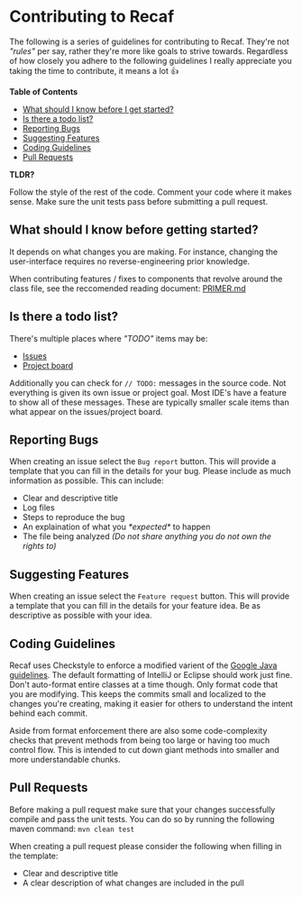 # Contributing to Recaf

The following is a series of guidelines for contributing to Recaf. They're not _"rules"_ per say, rather they're more like goals to strive towards. Regardless of how closely you adhere to the following guidelines I really appreciate you taking the time to contribute, it means a lot :+1:


**Table of Contents**

 * [What should I know before I get started?](#what-should-i-know-before-getting-started)
 * [Is there a todo list?](#is-there-a-todo-list)
 * [Reporting Bugs](#reporting-bugs)
 * [Suggesting Features](#suggesting-features)
 * [Coding Guidelines](#coding-guidelines)
 * [Pull Requests](#pull-requests)
 
**TLDR?**

Follow the style of the rest of the code. Comment your code where it makes sense. Make sure the unit tests pass before submitting a pull request.

## What should I know before getting started?

It depends on what changes you are making. For instance, changing the user-interface requires no reverse-engineering prior knowledge. 

When contributing features / fixes to components that revolve around the class file, see the reccomended reading document: [PRIMER.md](PRIMER.md)

## Is there a todo list?

There's multiple places where _"TODO"_ items may be:

 * [Issues](https://github.com/Col-E/Recaf/issues)
 * [Project board](https://github.com/Col-E/Recaf/projects)

Additionally you can check for `// TODO:` messages in the source code. Not everything is given its own issue or project goal. Most IDE's have a feature to show all of these messages. These are typically smaller scale items than what appear on the issues/project board.

## Reporting Bugs


When creating an issue select the `Bug report` button. This will provide a template that you can fill in the details for your bug. Please include as much information as possible. This can include:

 * Clear and descriptive title
 * Log files
 * Steps to reproduce the bug 
 * An explaination of what you _\*expected\*_ to happen
 * The file being analyzed _(Do not share anything you do not own the rights to)_ 

## Suggesting Features

When creating an issue select the `Feature request` button. This will provide a template that you can fill in the details for your feature idea. Be as descriptive as possible with your idea. 

## Coding Guidelines

Recaf uses Checkstyle to enforce a modified varient of the [Google Java guidelines](https://google.github.io/styleguide/javaguide.html). The default formatting of IntelliJ or Eclipse should work just fine. Don't auto-format entire classes at a time though. Only format code that you are modifying. This keeps the commits small and localized to the changes you're creating, making it easier for others to understand the intent behind each commit.

Aside from format enforcement there are also some code-complexity checks that prevent methods from being too large or having too much control flow. This is intended to cut down giant methods into smaller and more understandable chunks.

## Pull Requests

Before making a pull request make sure that your changes successfully compile and pass the unit tests. You can do so by running the following maven command: `mvn clean test`

When creating a pull request please consider the following when filling in the template:

 * Clear and descriptive title
 * A clear description of what changes are included in the pull